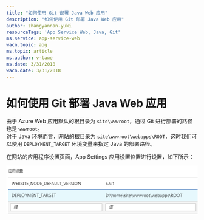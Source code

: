 ```yaml
---
title: "如何使用 Git 部署 Java Web 应用"
description: "如何使用 Git 部署 Java Web 应用"
author: zhangyannan-yuki
resourceTags: 'App Service Web, Java, Git'
ms.service: app-service-web
wacn.topic: aog
ms.topic: article
ms.author: v-tawe
ms.date: 3/31/2018
wacn.date: 3/31/2018
---
```


# 如何使用 Git 部署 Java Web 应用

由于 Azure Web 应用默认的根目录为 `site\wwwroot`，通过 Git 进行部署的路径也是 `wwwroot`。<br>
对于 Java 环境而言，网站的根目录为 `site\wwwroot\webapps\ROOT`，这时我们可以使用 `DEPLOYMENT_TARGET` 环境变量来指定 Java 的部署路径。

在网站的应用程序设置页面，App Settings 应用设置位置进行设置，如下所示：

![01](./media/aog-app-service-web-howto-deploy-via-local-git/01.png)